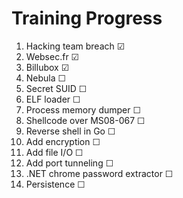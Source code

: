 # Training Progress

1. Hacking team breach ☑ 
2. Websec.fr ☑ 
3. Billubox ☑ 
4. Nebula ☐
5. Secret SUID ☐
6. ELF loader ☐
7. Process memory dumper ☐
  1. Shellcode over MS08-067 ☐
8. Reverse shell in Go ☐
  1. Add encryption ☐
  2. Add file I/O ☐
  3. Add port tunneling ☐
9. .NET chrome password extractor ☐
10. Persistence ☐
